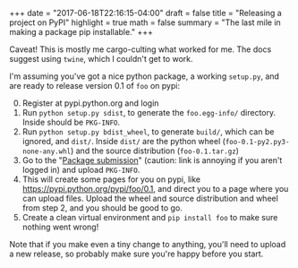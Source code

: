 +++
date = "2017-06-18T22:16:15-04:00"
draft = false
title = "Releasing a project on PyPI"
highlight = true
math = false
summary = "The last mile in making a package pip installable."
+++

Caveat!  This is mostly me cargo-culting what worked for me.  The docs suggest using `twine`, which I couldn't get to work.

I'm assuming you've got a nice python package, a working `setup.py`, and are ready to release version 0.1 of `foo` on pypi:


0. Register at pypi.python.org and login
1. Run `python setup.py sdist`, to generate the `foo.egg-info/` directory.  Inside should be `PKG-INFO`.
2. Run `python setup.py bdist_wheel`, to generate `build/`, which can be ignored, and `dist/`.  Inside `dist/` are the python wheel (`foo-0.1-py2.py3-none-any.whl`) and the source distribution (`foo-0.1.tar.gz`)
3. Go to the "[Package submission](https://pypi.python.org/pypi?%3Aaction=submit_form)" (caution: link is annoying if you aren't logged in) and upload `PKG-INFO`.
4. This will create some pages for you on pypi, like https://pypi.python.org/pypi/foo/0.1, and direct you to a page where you can upload files.  Upload the wheel and source distribution and wheel from step 2, and you should be good to go.
5. Create a clean virtual environment and `pip install foo` to make sure nothing went wrong!

Note that if you make even a tiny change to anything, you'll need to upload a new release, so probably make sure you're happy before you start.
